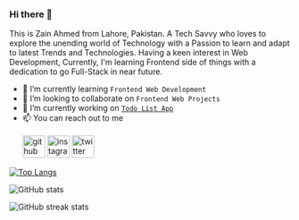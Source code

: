 ### Hi there 👋
This is Zain Ahmed from Lahore, Pakistan. A Tech Savvy who loves to explore the unending world of Technology with a Passion to learn and adapt to latest Trends and Technologies. Having a keen interest in Web Development, Currently, I'm learning Frontend side of things with a dedication to go Full-Stack in near future.


- 🌱 I’m currently learning ```Frontend Web Development```
- 👯 I’m looking to collaborate on ```Frontend Web Projects```
- 🔭 I’m currently working on [```Todo List App```](https://github.com/zainahmed1713/todo-list-app)
- 📫 You can reach out to me <br><br>
[<img src='https://cdn.jsdelivr.net/npm/simple-icons@3.0.1/icons/github.svg' alt='github' height='40'>](https://github.com/zainahmed1713)  [<img src='https://cdn.jsdelivr.net/npm/simple-icons@3.0.1/icons/instagram.svg' alt='instagram' height='40'>](https://www.instagram.com/zainhunmein/)  [<img src='https://cdn.jsdelivr.net/npm/simple-icons@3.0.1/icons/twitter.svg' alt='twitter' height='40'>](https://twitter.com/zainhunmein)  

[![Top Langs](https://github-readme-stats.vercel.app/api/top-langs/?username=zainahmed1713)](https://github.com/anuraghazra/github-readme-stats)

![GitHub stats](https://github-readme-stats.vercel.app/api?username=zainahmed1713&show_icons=true)  

<!-- ![GitHub Activity Graph](https://activity-graph.herokuapp.com/graph?username=zainahmed1713)   -->

<!-- ![GitHub metrics](https://metrics.lecoq.io/zainahmed1713)   -->

![GitHub streak stats](https://streak-stats.demolab.com/?user=zainahmed1713)  

<!-- ![Profile views](https://gpvc.arturio.dev/zainahmed1713)   -->
<!-- - 🤔 I’m looking for help with ... -->
<!-- - 💬 Ask me about ... -->
